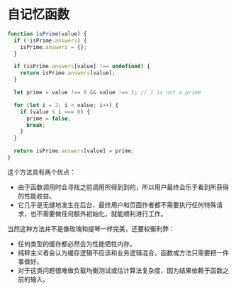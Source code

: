 # 自记忆函数

```javascript
function isPrime(value) {
  if (!isPrime.answers) {
    isPrime.answers = {};
  }

  if (isPrime.answers[value] !== undefined) {
    return isPrime.answers[value];
  }

  let prime = value !== 0 && value !== 1; // 1 is not a prime

  for (let i = 2; i < value; i++) {
    if (value % i === 0) {
      prime = false;
      break;
    }
  }

  return isPrime.answers[value] = prime;
}
```

这个方法具有两个优点：

- 由于函数调用时会寻找之前调用所得到到的，所以用户最终会乐于看到所获得的性能收益。
- 它几乎是无缝地发生在后台，最终用户和页面作者都不需要执行任何特殊请求，也不需要做任何额外初始化，就能顺利进行工作。

当然这种方法并不是像玫瑰和提琴一样完美，还要权衡利弊：

- 任何类型的缓存都必然会为性能牺牲内存。
- 纯粹主义者会认为缓存逻辑不应该和业务逻辑混合，函数或方法只需要把一件事做好。
- 对于这类问题很难做负载均衡测试或估计算法复杂度，因为结果依赖于函数之前的输入。
